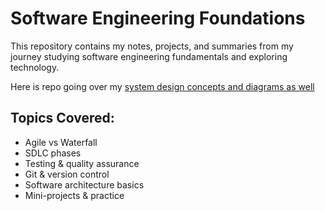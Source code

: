 # Software Engineering Foundations

This repository contains my notes, projects, and summaries from my journey studying software engineering fundamentals and exploring technology.

Here is repo going over my [system design concepts and diagrams as well](https://github.com/AndrewWHans/system-design-diagrams)

## Topics Covered:
- Agile vs Waterfall
- SDLC phases
- Testing & quality assurance
- Git & version control
- Software architecture basics
- Mini-projects & practice

